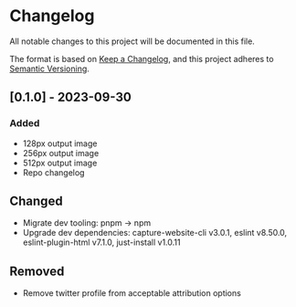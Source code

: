 # Changelog

All notable changes to this project will be documented in this file.

The format is based on [Keep a Changelog](https://keepachangelog.com/en/1.1.0/),
and this project adheres to [Semantic Versioning](https://semver.org/spec/v2.0.0.html).

## [0.1.0] - 2023-09-30

### Added

- 128px output image
- 256px output image
- 512px output image
- Repo changelog

## Changed

- Migrate dev tooling: pnpm -> npm
- Upgrade dev dependencies: capture-website-cli v3.0.1, eslint v8.50.0,
  eslint-plugin-html v7.1.0, just-install v1.0.11

## Removed

- Remove twitter profile from acceptable attribution options
